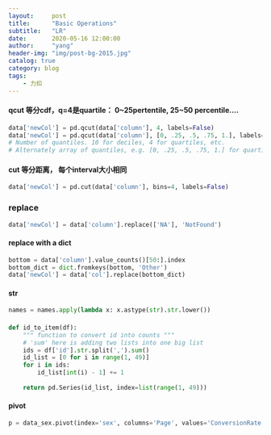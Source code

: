 ```yaml
---
layout:     post
title:      "Basic Operations"
subtitle:   "LR"
date:       2020-05-16 12:00:00
author:     "yang"
header-img: "img/post-bg-2015.jpg"
catalog: true
category: blog
tags:
    - 力扣
---
```

#### qcut 等分cdf，q=4是quartile： 0~25pertentile, 25~50 percentile....
```python
data['newCol'] = pd.qcut(data['column'], 4, labels=False)
data['newCol'] = pd.qcut(data['column'], [0, .25, .5, .75, 1.], labels=False)
# Number of quantiles. 10 for deciles, 4 for quartiles, etc. 
# Alternately array of quantiles, e.g. [0, .25, .5, .75, 1.] for quartiles.
```
#### cut 等分距离， 每个interval大小相同
```python
data['newCol'] = pd.cut(data['column'], bins=4, labels=False)
```
### replace 
```python
data['newCol'] = data['column'].replace(['NA'], 'NotFound')
```
#### replace with a dict
```python
bottom = data['column'].value_counts()[50:].index
bottom_dict = dict.fromkeys(bottom, 'Other')
data['newCol'] = data['col'].replace(bottom_dict)
```
#### str
```python
names = names.apply(lambda x: x.astype(str).str.lower())
```

#### 
```python
def id_to_item(df):
    """ function to convert id into counts """
    # 'sum' here is adding two lists into one big list
    ids = df['id'].str.split(',').sum()
    id_list = [0 for i in range(1, 49)]
    for i in ids:
        id_list[int(i) - 1] += 1
        
    return pd.Series(id_list, index=list(range(1, 49)))
```

#### pivot
```python
p = data_sex.pivot(index='sex', columns='Page', values='ConversionRate')
```
